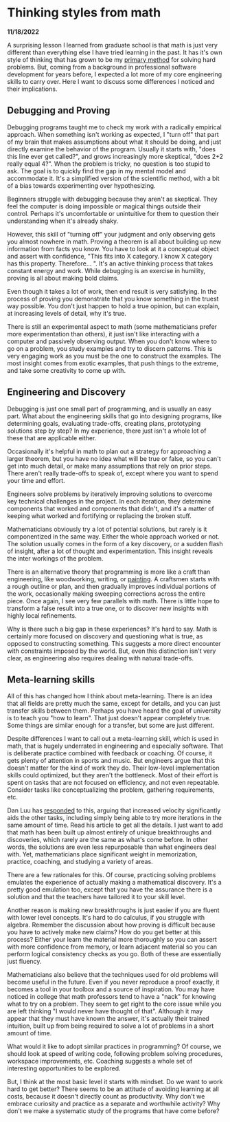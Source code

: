 Thinking styles from math
==========================

**11/18/2022**

A surprising lesson I learned from graduate school is that math is just very different than everything else I have tried learning in the past.
It has it's own style of thinking that has grown to be my [primary method](/think-in-math/) for solving hard problems. 
But, coming from a background in professional software development for years before, I expected a lot more of my core engineering skills to carry over.
Here I want to discuss some differences I noticed and their implications.

## Debugging and Proving

Debugging programs taught me to check my work with a radically empirical approach.
When something isn't working as expected, I "turn off" that part of my brain that makes assumptions about what it should be doing, and just directly examine the behavior of the program.
Usually it starts with, "does this line ever get called?", and grows increasingly more skeptical, "does 2+2 really equal 4?".
When the problem is tricky, no question is too stupid to ask.
The goal is to quickly find the gap in my mental model and accommodate it.
It's a simplified version of the scientific method, with a bit of a bias towards experimenting over hypothesizing.

Beginners struggle with debugging because they aren't as skeptical. 
They feel the computer is doing impossible or magical things outside their control.
Perhaps it's uncomfortable or unintuitive for them to question their understanding when it's already shaky.

However, this skill of "turning off" your judgment and only observing gets you almost nowhere in math.
Proving a theorem is all about building up new information from facts you know.
You have to look at it a conceptual object and assert with confidence, "This fits into X category. I know X category has this property. Therefore... ".
It's an active thinking process that takes constant energy and work.
While debugging is an exercise in humility, proving is all about making bold claims.

Even though it takes a lot of work, then end result is very satisfying.
In the process of proving you demonstrate that you know something in the truest way possible.
You don't just happen to hold a true opinion, but can explain, at increasing levels of detail, why it's true.

There is still an experimental aspect to math (some mathematicians prefer more experimentation than others), it just isn't like
interacting with a computer and passively observing output.
When you don't know where to go on a problem, you study examples and try to discern patterns.
This is very engaging work as you must be the one to construct the examples.
The most insight comes from exotic examples, that push things to the extreme, and take some creativity to come up with.

## Engineering and Discovery

Debugging is just one small part of programming, and is usually an easy part.
What about the engineering skills that go into designing programs, like determining goals, evaluating trade-offs, creating plans, prototyping solutions step by step?
In my experience, there just isn't a whole lot of these that are applicable either.

Occasionally it's helpful in math to plan out a strategy for approaching a larger theorem,
but you have no idea what will be true or false, so you can't get into much detail, or make many assumptions that rely on prior steps.
There aren't really trade-offs to speak of, except where you want to spend your time and effort.

Engineers solve problems by iteratively improving solutions to overcome key technical challenges in the project.
In each iteration, they determine components that worked and components that didn't, and it's a matter
of keeping what worked and fortifying or replacing the broken stuff.

Mathematicians obviously try a lot of potential solutions, but rarely is it componentized in the same way.
Either the whole approach worked or not.
The solution usually comes in the form of a key discovery, or a sudden flash of insight, after a lot of thought and experimentation.
This insight reveals the inter workings of the problem.

There is an alternative theory that programming is more like a craft than engineering, like woodworking, writing, or [painting](http://www.paulgraham.com/hp.html).
A craftsmen starts with a rough outline or plan, and then gradually improves individual portions of the work, occasionally making sweeping corrections across the entire piece.
Once again, I see very few parallels with math.
There is little hope to transform a false result into a true one, or to discover new insights with highly local refinements. 

Why is there such a big gap in these experiences?
It's hard to say.
Math is certainly more focused on discovery and questioning what is true, as opposed to constructing something.
This suggests a more direct encounter with constraints imposed by the world.
But, even this distinction isn't very clear, as engineering also requires dealing with natural trade-offs. 

## Meta-learning skills

All of this has changed how I think about meta-learning.
There is an idea that all fields are pretty much the same, except for details, and you can just transfer skills between them.
Perhaps you have heard the goal of university is to teach you "how to learn".
That just doesn't appear completely true.
Some things are similar enough for a transfer, but some are just different.

Despite differences I want to call out a meta-learning skill, which is used in math, that is hugely underrated in engineering and especially software.
That is deliberate practice combined with feedback or coaching.
Of course, it gets plenty of attention in sports and music.
But engineers argue that this doesn't matter for the kind of work they do.
Their low-level implementation skills could optimized, but they aren't the bottleneck.
Most of their effort is spent on tasks that are not focused on efficiency, and not even repeatable.
Consider tasks like conceptualizing the problem, gathering requirements, etc. 

Dan Luu has [responded](https://danluu.com/productivity-velocity/) to this, arguing that increased velocity significantly aids the other tasks, including simply being able to try more iterations in the same amount of time.
Read his article to get all the details.
I just want to add that math has been built up almost entirely of unique breakthroughs and discoveries, which rarely are the same as what's come before.
In other words, the solutions are even less repurposable than what engineers deal with.
Yet, mathematicians place significant weight in memorization, practice, coaching, and studying a variety of areas.

There are a few rationales for this.
Of course, practicing solving problems emulates the experience of actually making a mathematical discovery.
It's a pretty good emulation too, except that you have the assurance
there is a solution and that the teachers have tailored it to your skill level.

Another reason is making new breakthroughs is just easier if you are fluent with lower level concepts.
It's hard to do calculus, if you struggle with algebra.
Remember the discussion about how proving is difficult because you have to actively make new claims?
How do you get better at this process?
Either your learn the material more thoroughly so you can assert with more confidence from memory,
or learn adjacent material so you can perform logical consistency checks as you go.
Both of these are essentially just fluency.

Mathematicians also believe that the techniques used for old problems will become useful in the future.
Even if you never reproduce a proof exactly, it becomes a tool in your toolbox and a source of inspiration.
You may have noticed in college that math professors tend to have a "nack" for knowing what to try on a problem.
They seem to get right to the core issue while you are left thinking "I would never have thought of that".
Although it may appear that they must have known the answer, it's actually their trained intuition, built up from being required to solve a lot of problems in a short amount of time.

What would it like to adopt similar practices in programming?
Of course, we should look at speed of writing code, following problem solving procedures, workspace improvements, etc.
Coaching suggests a whole set of interesting opportunities to be explored.

But, I think at the most basic level it starts with mindset.
Do we want to work hard to get better?
There seems to be an attitude of avoiding learning at all costs, because it doesn't directly count as productivity.
Why don't we embrace curiosity and practice as a separate and worthwhile activity?
Why don't we make a systematic study of the programs that have come before?

